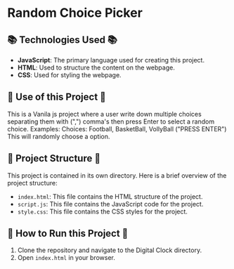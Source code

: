 # Random Choice Picker

## 📚 Technologies Used 📚

- **JavaScript**: The primary language used for creating this project.
- **HTML**: Used to structure the content on the webpage.
- **CSS**: Used for styling the webpage.

## 🎯 Use of this Project 🎯

This is a Vanila js project where a user write down multiple choices separating them with (",") comma's then press Enter to select a random choice.
Examples: Choices: Football, BasketBall, VollyBall ("PRESS ENTER")
This will randomly choose a option.

## 📂 Project Structure 📂

This project is contained in its own directory. Here is a brief overview of the project structure:

- `index.html`: This file contains the HTML structure of the project.
- `script.js`: This file contains the JavaScript code for the project.
- `style.css`: This file contains the CSS styles for the project.

## 🚀 How to Run this Project 🚀

1. Clone the repository and navigate to the Digital Clock directory.
2. Open `index.html` in your browser.
